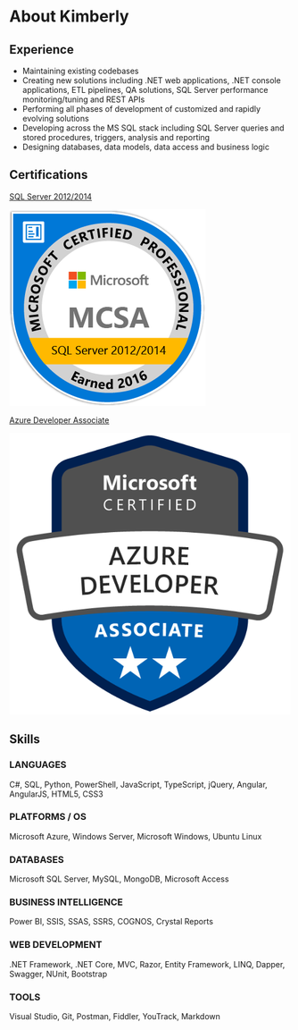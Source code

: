 # About Kimberly

## Experience

- Maintaining existing codebases
- Creating new solutions including .NET web applications, .NET console applications, ETL pipelines, QA solutions, SQL Server performance monitoring/tuning and REST APIs
- Performing all phases of development of customized and rapidly evolving solutions
- Developing across the MS SQL stack including SQL Server queries and stored procedures, triggers, analysis and reporting
- Designing databases, data models, data access and business logic

## Certifications

[SQL Server 2012/2014](https://www.youracclaim.com/badges/bd03f281-d07c-435f-8169-894f1026ed80)

![sql](https://github.com/kimberly-emerson/Documents/blob/master/sql.png)

[Azure Developer Associate](https://www.youracclaim.com/badges/c102a797-cd4a-418c-b4a8-a2b3eaf91fe6)

![azure](https://github.com/kimberly-emerson/Documents/blob/master/azure.png)

## Skills

### LANGUAGES
C#, SQL, Python, PowerShell, JavaScript, TypeScript, jQuery, Angular, AngularJS, HTML5, CSS3

### PLATFORMS / OS
Microsoft Azure, Windows Server, Microsoft Windows, Ubuntu Linux

### DATABASES
Microsoft SQL Server, MySQL, MongoDB, Microsoft Access

### BUSINESS INTELLIGENCE
Power BI, SSIS, SSAS, SSRS, COGNOS, Crystal Reports

### WEB DEVELOPMENT
.NET Framework, .NET Core, MVC, Razor, Entity Framework, LINQ, Dapper, Swagger, NUnit, Bootstrap

### TOOLS
Visual Studio, Git, Postman, Fiddler, YouTrack, Markdown
